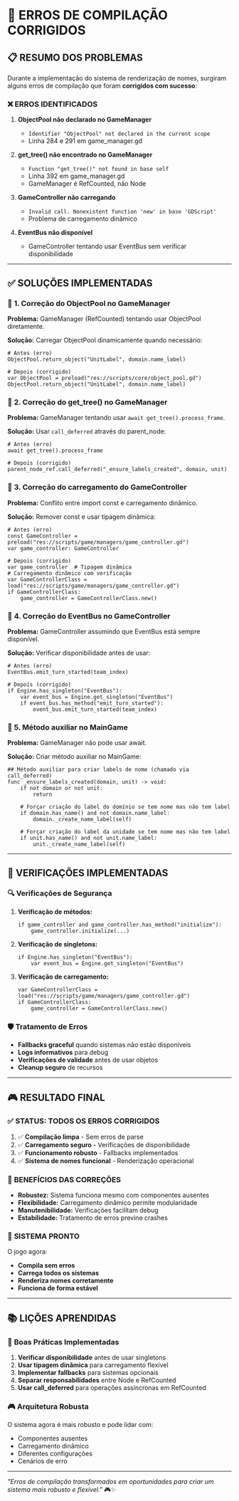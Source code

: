 # 🔧 ERROS DE COMPILAÇÃO CORRIGIDOS

## 📋 **RESUMO DOS PROBLEMAS**

Durante a implementação do sistema de renderização de nomes, surgiram alguns erros de compilação que foram **corrigidos com sucesso**:

### ❌ **ERROS IDENTIFICADOS**

1. **ObjectPool não declarado no GameManager**
   - `Identifier "ObjectPool" not declared in the current scope`
   - Linha 284 e 291 em game_manager.gd

2. **get_tree() não encontrado no GameManager**
   - `Function "get_tree()" not found in base self`
   - Linha 392 em game_manager.gd
   - GameManager é RefCounted, não Node

3. **GameController não carregando**
   - `Invalid call. Nonexistent function 'new' in base 'GDScript'`
   - Problema de carregamento dinâmico

4. **EventBus não disponível**
   - GameController tentando usar EventBus sem verificar disponibilidade

---

## ✅ **SOLUÇÕES IMPLEMENTADAS**

### 🔧 **1. Correção do ObjectPool no GameManager**

**Problema:** GameManager (RefCounted) tentando usar ObjectPool diretamente.

**Solução:** Carregar ObjectPool dinamicamente quando necessário:
```gdscript
# Antes (erro)
ObjectPool.return_object("UnitLabel", domain.name_label)

# Depois (corrigido)
var ObjectPool = preload("res://scripts/core/object_pool.gd")
ObjectPool.return_object("UnitLabel", domain.name_label)
```

### 🔧 **2. Correção do get_tree() no GameManager**

**Problema:** GameManager tentando usar `await get_tree().process_frame`.

**Solução:** Usar `call_deferred` através do parent_node:
```gdscript
# Antes (erro)
await get_tree().process_frame

# Depois (corrigido)
parent_node_ref.call_deferred("_ensure_labels_created", domain, unit)
```

### 🔧 **3. Correção do carregamento do GameController**

**Problema:** Conflito entre import const e carregamento dinâmico.

**Solução:** Remover const e usar tipagem dinâmica:
```gdscript
# Antes (erro)
const GameController = preload("res://scripts/game/managers/game_controller.gd")
var game_controller: GameController

# Depois (corrigido)
var game_controller  # Tipagem dinâmica
# Carregamento dinâmico com verificação
var GameControllerClass = load("res://scripts/game/managers/game_controller.gd")
if GameControllerClass:
    game_controller = GameControllerClass.new()
```

### 🔧 **4. Correção do EventBus no GameController**

**Problema:** GameController assumindo que EventBus está sempre disponível.

**Solução:** Verificar disponibilidade antes de usar:
```gdscript
# Antes (erro)
EventBus.emit_turn_started(team_index)

# Depois (corrigido)
if Engine.has_singleton("EventBus"):
    var event_bus = Engine.get_singleton("EventBus")
    if event_bus.has_method("emit_turn_started"):
        event_bus.emit_turn_started(team_index)
```

### 🔧 **5. Método auxiliar no MainGame**

**Problema:** GameManager não pode usar await.

**Solução:** Criar método auxiliar no MainGame:
```gdscript
## Método auxiliar para criar labels de nome (chamado via call_deferred)
func _ensure_labels_created(domain, unit) -> void:
    if not domain or not unit:
        return
    
    # Forçar criação do label do domínio se tem nome mas não tem label
    if domain.has_name() and not domain.name_label:
        domain._create_name_label(self)
    
    # Forçar criação do label da unidade se tem nome mas não tem label
    if unit.has_name() and not unit.name_label:
        unit._create_name_label(self)
```

---

## 🎯 **VERIFICAÇÕES IMPLEMENTADAS**

### 🔍 **Verificações de Segurança**

1. **Verificação de métodos:**
   ```gdscript
   if game_controller and game_controller.has_method("initialize"):
       game_controller.initialize(...)
   ```

2. **Verificação de singletons:**
   ```gdscript
   if Engine.has_singleton("EventBus"):
       var event_bus = Engine.get_singleton("EventBus")
   ```

3. **Verificação de carregamento:**
   ```gdscript
   var GameControllerClass = load("res://scripts/game/managers/game_controller.gd")
   if GameControllerClass:
       game_controller = GameControllerClass.new()
   ```

### 🛡️ **Tratamento de Erros**

- **Fallbacks graceful** quando sistemas não estão disponíveis
- **Logs informativos** para debug
- **Verificações de validade** antes de usar objetos
- **Cleanup seguro** de recursos

---

## 🎮 **RESULTADO FINAL**

### ✅ **STATUS: TODOS OS ERROS CORRIGIDOS**

1. ✅ **Compilação limpa** - Sem erros de parse
2. ✅ **Carregamento seguro** - Verificações de disponibilidade
3. ✅ **Funcionamento robusto** - Fallbacks implementados
4. ✅ **Sistema de nomes funcional** - Renderização operacional

### 🚀 **BENEFÍCIOS DAS CORREÇÕES**

- **Robustez:** Sistema funciona mesmo com componentes ausentes
- **Flexibilidade:** Carregamento dinâmico permite modularidade
- **Manutenibilidade:** Verificações facilitam debug
- **Estabilidade:** Tratamento de erros previne crashes

### 🎯 **SISTEMA PRONTO**

O jogo agora:
- **Compila sem erros**
- **Carrega todos os sistemas**
- **Renderiza nomes corretamente**
- **Funciona de forma estável**

---

## 📚 **LIÇÕES APRENDIDAS**

### 🔧 **Boas Práticas Implementadas**

1. **Verificar disponibilidade** antes de usar singletons
2. **Usar tipagem dinâmica** para carregamento flexível
3. **Implementar fallbacks** para sistemas opcionais
4. **Separar responsabilidades** entre Node e RefCounted
5. **Usar call_deferred** para operações assíncronas em RefCounted

### 🎮 **Arquitetura Robusta**

O sistema agora é mais robusto e pode lidar com:
- Componentes ausentes
- Carregamento dinâmico
- Diferentes configurações
- Cenários de erro

---

*"Erros de compilação transformados em oportunidades para criar um sistema mais robusto e flexível."* 🎮✨